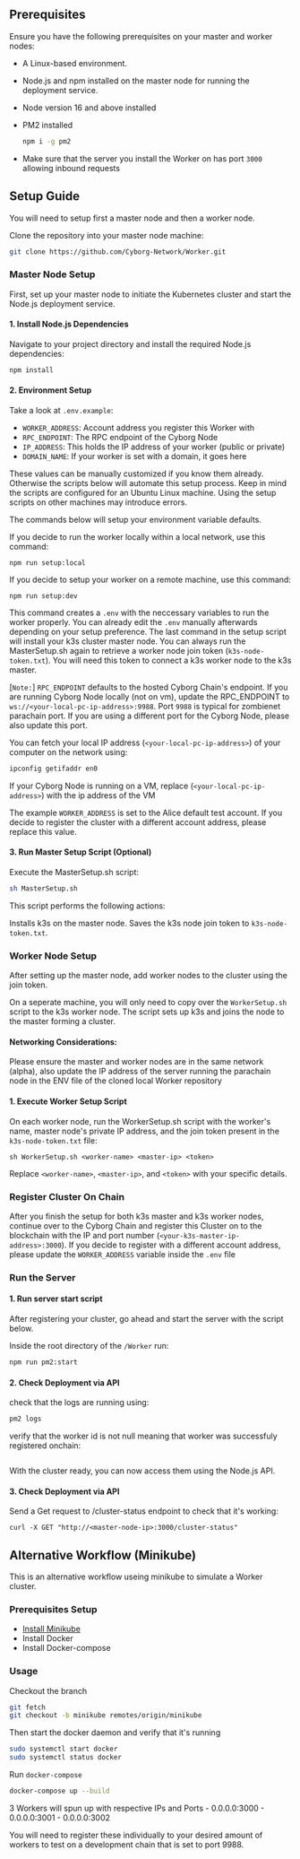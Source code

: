 ## Prerequisites

Ensure you have the following prerequisites on your master and worker nodes:

- A Linux-based environment.
- Node.js and npm installed on the master node for running the deployment service.

- Node version 16 and above installed
- PM2 installed

    ```bash
    npm i -g pm2
    ```
- Make sure that the server you install the Worker on has port `3000` allowing inbound requests

## Setup Guide


You will need to setup first a master node and then a worker node.

Clone the repository into your master node machine:
```bash
git clone https://github.com/Cyborg-Network/Worker.git
```

### Master Node Setup

First, set up your master node to initiate the Kubernetes cluster and start the Node.js deployment service.

#### 1. Install Node.js Dependencies

Navigate to your project directory and install the required Node.js dependencies:

```bash
npm install
```

#### 2. Environment Setup

Take a look at `.env.example`:
- `WORKER_ADDRESS`: Account address you register this Worker with
- `RPC_ENDPOINT`: The RPC endpoint of the Cyborg Node
- `IP_ADDRESS`: This holds the IP address of your worker (public or private)
- `DOMAIN_NAME`: If your worker is set with a domain, it goes here

These values can be manually customized if you know them already. Otherwise the scripts below will automate this setup process. Keep in mind the scripts are configured for an Ubuntu Linux machine. Using the setup scripts on other machines may introduce errors.

The commands below will setup your environment variable defaults.


If you decide to run the worker locally within a local network, use this command:
```
npm run setup:local
``` 
If you decide to setup your worker on a remote machine, use this command:
```
npm run setup:dev
```

This command creates a `.env` with the neccessary variables to run the worker properly. You can already edit the `.env` manually afterwards depending on your setup preference. The last command in the setup script will install your k3s cluster master node. You can always run the MasterSetup.sh again to retrieve a worker node join token (`k3s-node-token.txt`). You will need this token to connect a k3s worker node to the k3s master.

[`Note:`] `RPC_ENDPOINT` defaults to the hosted Cyborg Chain's endpoint. If you are running Cyborg Node locally (not on vm), update the RPC_ENDPOINT to `ws://<your-local-pc-ip-address>:9988`. Port `9988` is typical for zombienet parachain port. If you are using a different port for the Cyborg Node, please also update this port.

You can fetch your local IP address (`<your-local-pc-ip-address>`) of your computer on the network using:

```bash
ipconfig getifaddr en0
```

If your Cyborg Node is running on a VM, replace (`<your-local-pc-ip-address>`) with the ip address of the VM

The example `WORKER_ADDRESS` is set to the Alice default test account. If you decide to register the cluster with a different account address, please replace this value.


#### 3. Run Master Setup Script (Optional)
Execute the MasterSetup.sh script:
```bash
sh MasterSetup.sh
```
This script performs the following actions:

Installs k3s on the master node.
Saves the k3s node join token to `k3s-node-token.txt`.

### Worker Node Setup
After setting up the master node, add worker nodes to the cluster using the join token. 

On a seperate machine, you will only need to copy over the `WorkerSetup.sh` script to the k3s worker node. The script sets up k3s and joins the node to the master forming a cluster.

#### Networking Considerations: 
Please ensure the master and worker nodes are in the same network (alpha), also update the IP address of the server running the parachain node in the ENV file of the cloned local Worker repository

#### 1. Execute Worker Setup Script
On each worker node, run the WorkerSetup.sh script with the worker's name, master node's private IP address, and the join token present in the `k3s-node-token.txt` file:

```
sh WorkerSetup.sh <worker-name> <master-ip> <token>
```
Replace `<worker-name>`, `<master-ip>`, and `<token>` with your specific details.

### Register Cluster On Chain

After you finish the setup for both k3s master and k3s worker nodes, continue over to the Cyborg Chain and register this Cluster on to the blockchain with the IP and port number (`<your-k3s-master-ip-address>:3000`). If you decide to register with a different account address, please update the `WORKER_ADDRESS` variable inside the `.env` file

### Run the Server

#### 1. Run server start script

After registering your cluster, go ahead and start the server with the script below.

Inside the root directory of the `/Worker` run:

```bash
npm run pm2:start
```

#### 2. Check Deployment via API

check that the logs are running using:
```bash
pm2 logs
```

verify that the worker id is not null meaning that worker was successfuly registered onchain:


<img>

With the cluster ready, you can now access them using the Node.js API.

#### 3. Check Deployment via API
Send a Get request to /cluster-status endpoint to check that it's working:

```
curl -X GET "http://<master-node-ip>:3000/cluster-status"
```

## Alternative Workflow (Minikube)

This is an alternative workflow useing minikube to simulate a Worker cluster.

### Prerequisites Setup
- [Install Minikube](https://minikube.sigs.k8s.io/docs/start/?arch=%2Fmacos%2Farm64%2Fstable%2Fbinary+download)
- Install Docker
- Install Docker-compose

### Usage

Checkout the branch
```bash
git fetch
git checkout -b minikube remotes/origin/minikube
```
Then start the docker daemon and verify that it's running

```bash
sudo systemctl start docker
sudo systemctl status docker
```

Run `docker-compose`
```bash
docker-compose up --build
```

3 Workers will spun up with respective IPs and Ports
    - 0.0.0.0:3000
    - 0.0.0.0:3001
    - 0.0.0.0:3002

You will need to register these individually to your desired amount of workers to test on a development chain that is set to port 9988.

